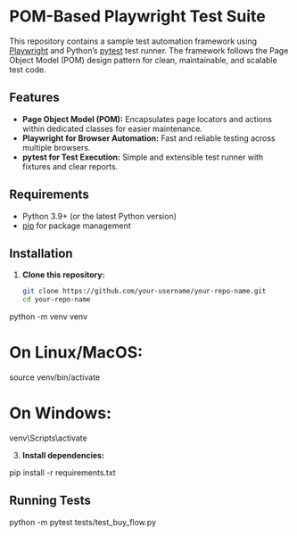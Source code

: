# POM-Based Playwright Test Suite

This repository contains a sample test automation framework using [Playwright](https://playwright.dev/) and Python’s [pytest](https://docs.pytest.org/) test runner. The framework follows the Page Object Model (POM) design pattern for clean, maintainable, and scalable test code.

## Features
- **Page Object Model (POM):** Encapsulates page locators and actions within dedicated classes for easier maintenance.
- **Playwright for Browser Automation:** Fast and reliable testing across multiple browsers.
- **pytest for Test Execution:** Simple and extensible test runner with fixtures and clear reports.

## Requirements
- Python 3.9+ (or the latest Python version)
- [pip](https://pypi.org/project/pip/) for package management

## Installation
1. **Clone this repository:**
   ```bash
   git clone https://github.com/your-username/your-repo-name.git
   cd your-repo-name
   ```

python -m venv venv
# On Linux/MacOS:
source venv/bin/activate
# On Windows:
venv\Scripts\activate


3. **Install dependencies:**

pip install -r requirements.txt


## Running Tests

python -m pytest tests/test_buy_flow.py

